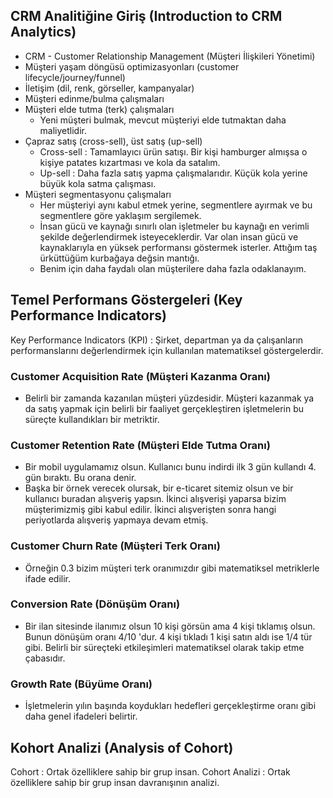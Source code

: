 ## CRM Analitiğine Giriş (Introduction to CRM Analytics)

- CRM - Customer Relationship Management (Müşteri İlişkileri Yönetimi)
- Müşteri yaşam döngüsü optimizasyonları (customer lifecycle/journey/funnel)
- İletişim (dil, renk, görseller, kampanyalar)
- Müşteri edinme/bulma çalışmaları
- Müşteri elde tutma (terk) çalışmaları
	- Yeni müşteri bulmak, mevcut müşteriyi elde tutmaktan daha maliyetlidir.
- Çapraz satış (cross-sell), üst satış (up-sell)
	- Cross-sell : Tamamlayıcı ürün satışı. Bir kişi hamburger almışsa o kişiye patates kızartması ve kola da satalım. 
	- Up-sell : Daha fazla satış yapma çalışmalarıdır. Küçük kola yerine büyük kola satma çalışması.
- Müşteri segmentasyonu çalışmaları
	- Her müşteriyi aynı kabul etmek yerine, segmentlere ayırmak ve bu segmentlere göre yaklaşım sergilemek.
	- İnsan gücü ve kaynağı sınırlı olan işletmeler bu kaynağı en verimli şekilde değerlendirmek isteyeceklerdir. Var olan insan gücü ve kaynaklarıyla en yüksek performansı göstermek isterler. Attığım taş ürküttüğüm kurbağaya değsin mantığı.
	- Benim için daha faydalı olan müşterilere daha fazla odaklanayım.

## Temel Performans Göstergeleri (Key Performance Indicators)

Key Performance Indicators (KPI) : Şirket, departman ya da çalışanların performanslarını değerlendirmek için kullanılan matematiksel göstergelerdir.

### Customer Acquisition Rate (Müşteri Kazanma Oranı)
- Belirli bir zamanda kazanılan müşteri yüzdesidir. Müşteri kazanmak ya da satış yapmak için belirli bir faaliyet gerçekleştiren işletmelerin bu süreçte kullandıkları bir metriktir.

### Customer Retention Rate (Müşteri Elde Tutma Oranı)
- Bir mobil uygulamamız olsun. Kullanıcı bunu indirdi ilk 3 gün kullandı 4. gün bıraktı. Bu orana denir.
- Başka bir örnek verecek olursak, bir e-ticaret sitemiz olsun ve bir kullanıcı buradan alışveriş yapsın. İkinci alışverişi yaparsa bizim müşterimizmiş gibi kabul edilir. İkinci alışverişten sonra hangi periyotlarda alışveriş yapmaya devam etmiş.

### Customer Churn Rate (Müşteri Terk Oranı)
- Örneğin 0.3 bizim müşteri terk oranımızdır gibi matematiksel metriklerle ifade edilir.

### Conversion Rate (Dönüşüm Oranı)
- Bir ilan sitesinde ilanımız olsun 10 kişi görsün ama 4 kişi tıklamış olsun. Bunun dönüşüm oranı 4/10 'dur. 4 kişi tıkladı 1 kişi satın aldı ise 1/4 tür gibi. Belirli bir süreçteki etkileşimleri matematiksel olarak takip etme çabasıdır.

### Growth Rate (Büyüme Oranı)
- İşletmelerin yılın başında koydukları hedefleri gerçekleştirme oranı gibi daha genel ifadeleri belirtir.

## Kohort Analizi (Analysis of Cohort)

Cohort : Ortak özelliklere sahip bir grup insan.
Cohort Analizi : Ortak özelliklere sahip bir grup insan davranışının analizi.
